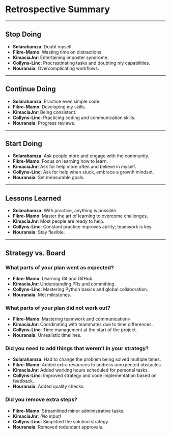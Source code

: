 <!-- this template is for inspiration, feel free to change it however you like! -->

# Retrospective Summary  

---

## Stop Doing  

- **Solarahamza**: Doubt myself.  
- **Fikre-Mamo**: Wasting time on distractions.  
- **KimaciaJnr**: Entertaining imposter syndrome.  
- **Collyns-Linc**: Procrastinating tasks and doubting my capabilities.  
- **Nouranaia**: Overcomplicating workflows.  

---

## Continue Doing  

- **Solarahamza**: Practice even simple code.  
- **Fikre-Mamo**: Developing my skills.  
- **KimaciaJnr**: Being consistent.  
- **Collyns-Linc**: Practicing coding and communication skills.
- **Nouranaia**: Progress reviews.  

---

## Start Doing  

- **Solarahamza**: Ask people more and engage with the community.  
- **Fikre-Mamo**: Focus on learning how to learn.  
- **KimaciaJnr**: Ask for help more often and believe in myself.  
- **Collyns-Linc**: Ask for help when stuck, embrace a growth mindset.  
- **Nouranaia**: Set measurable goals.  

---

## Lessons Learned  

- **Solarahamza**: With practice, anything is possible.  
- **Fikre-Mamo**: Master the art of learning to overcome challenges.  
- **KimaciaJnr**: Most people are ready to help.  
- **Collyns-Linc**: Constant practice improves ability; teamwork is key.  
- **Nouranaia**: Stay flexible.  

---

## Strategy vs. Board  

### What parts of your plan went as expected?  

- **Fikre-Mamo**: Learning Git and GitHub.  
- **KimaciaJnr**: Understanding PRs and committing.  
- **Collyns-Linc**: Mastering Python basics and global collaboration.  
- **Nouranaia**: Met milestones.  

### What parts of your plan did not work out?

- **Fikre-Mamo**: Mastering teamwork and communication>
- **KimaciaJnr**: Coordinating with teammates due to time differences.  
- **Collyns-Linc**: Time management at the start of the project.  
- **Nouranaia**: Unrealistic timelines.  

### Did you need to add things that weren’t in your strategy?

- **Solarahamza**: Had to change the problem being solved multiple times.  
- **Fikre-Mamo**: Added extra resources to address unexpected obstacles.  
- **KimaciaJnr**: Added working hours scheduled for personal tasks.  
- **Collyns-Linc**: Improved strategy and code implementation based on feedback.
- **Nouranaia**: Added quality checks.  

### Did you remove extra steps?  
  
- **Fikre-Mamo**: Streamlined minor administrative tasks.  
- **KimaciaJnr**: *(No input)*  
- **Collyns-Linc**: Simplified the solution strategy.  
- **Nouranaia**: Removed redundant approvals.
  